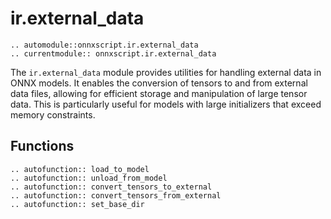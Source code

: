 # ir.external_data

```{eval-rst}
.. automodule::onnxscript.ir.external_data
.. currentmodule:: onnxscript.ir.external_data
```

The `ir.external_data` module provides utilities for handling external data in ONNX models. It enables the conversion of tensors to and from external data files, allowing for efficient storage and manipulation of large tensor data. This is particularly useful for models with large initializers that exceed memory constraints.

## Functions

```{eval-rst}
.. autofunction:: load_to_model
.. autofunction:: unload_from_model
.. autofunction:: convert_tensors_to_external
.. autofunction:: convert_tensors_from_external
.. autofunction:: set_base_dir
```

<!-- TODO: Create examples -->
